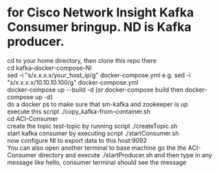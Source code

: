 # for Cisco Network Insight Kafka Consumer bringup.  ND is Kafka producer. <br>
cd to your home directory,  then clone this repo there <br>
cd kafka-docker-compose-NI <br>
sed -i "s/x.x.x.x/your_host_ip/g" docker-compose.yml  e.g.  sed -i "s/x.x.x.x/10.10.10.100/g" docker-compose.yml <br>
docker-compose up --build -d   (or docker-compose build  then docker-compose up -d) <br>
do a docker ps to make sure that sm-kafka and zookeeper is up <br>
execute this script    ./copy_kafka-from-container.sh <br>
cd ACI-Consumer <br>
create the topic test-topic  by running script ./createTopic.sh <br>
start kafka consumer by executing script   ./startConsumer.sh <br>
now configure NI to export data to this host:9092 <br>
You can also open another terminal to base machine go the the ACI-Consumer directory and  execute ./startProducer.sh  and then type in any message like hello, consumer terminal should see the message <br>




